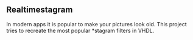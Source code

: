 Realtimestagram
-------------------------

In modern apps it is popular to make your pictures look old. This project tries
to recreate the most popular \*stagram filters in VHDL.
